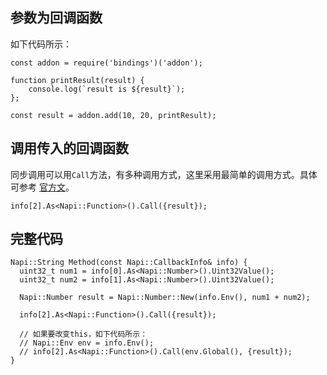 ## 参数为回调函数

如下代码所示：

```
const addon = require('bindings')('addon');

function printResult(result) {
    console.log(`result is ${result}`);
};

const result = addon.add(10, 20, printResult);
```

## 调用传入的回调函数

同步调用可以用`Call`方法，有多种调用方式，这里采用最简单的调用方式。具体可参考 [官方文](https://github.com/nodejs/node-addon-api/blob/main/doc/function.md#call)。

```
info[2].As<Napi::Function>().Call({result});
```

## 完整代码

```
Napi::String Method(const Napi::CallbackInfo& info) {
  uint32_t num1 = info[0].As<Napi::Number>().Uint32Value();
  uint32_t num2 = info[1].As<Napi::Number>().Uint32Value();

  Napi::Number result = Napi::Number::New(info.Env(), num1 + num2);
  
  info[2].As<Napi::Function>().Call({result});

  // 如果要改变this，如下代码所示：
  // Napi::Env env = info.Env();
  // info[2].As<Napi::Function>().Call(env.Global(), {result});
}
```